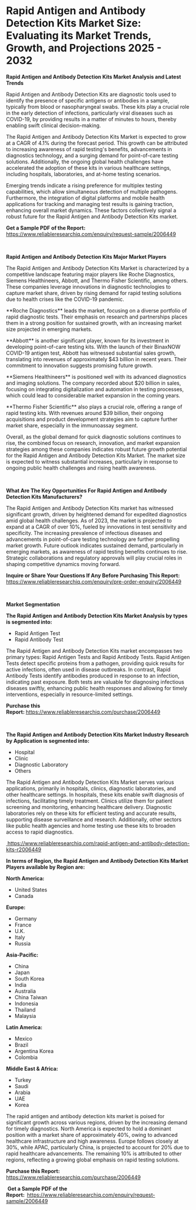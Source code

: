 <p><h1>Rapid Antigen and Antibody Detection Kits Market Size: Evaluating its Market Trends, Growth, and Projections 2025 - 2032</h1></p><p><strong>Rapid Antigen and Antibody Detection Kits Market Analysis and Latest Trends</strong></p>
<p><p>Rapid Antigen and Antibody Detection Kits are diagnostic tools used to identify the presence of specific antigens or antibodies in a sample, typically from blood or nasopharyngeal swabs. These kits play a crucial role in the early detection of infections, particularly viral diseases such as COVID-19, by providing results in a matter of minutes to hours, thereby enabling swift clinical decision-making.</p><p>The Rapid Antigen and Antibody Detection Kits Market is expected to grow at a CAGR of 4.1% during the forecast period. This growth can be attributed to increasing awareness of rapid testing's benefits, advancements in diagnostics technology, and a surging demand for point-of-care testing solutions. Additionally, the ongoing global health challenges have accelerated the adoption of these kits in various healthcare settings, including hospitals, laboratories, and at-home testing scenarios.</p><p>Emerging trends indicate a rising preference for multiplex testing capabilities, which allow simultaneous detection of multiple pathogens. Furthermore, the integration of digital platforms and mobile health applications for tracking and managing test results is gaining traction, enhancing overall market dynamics. These factors collectively signal a robust future for the Rapid Antigen and Antibody Detection Kits market.</p></p>
<p><strong>Get a Sample PDF of the Report:&nbsp;</strong> <a href="https://www.reliableresearchiq.com/enquiry/request-sample/2006449?utm_campaign=2866&utm_medium=2&utm_source=Github&utm_content=ia&utm_term=16042025&utm_id=rapid-antigen-and-antibody-detection-kits">https://www.reliableresearchiq.com/enquiry/request-sample/2006449</a></p>
<p>&nbsp;</p>
<p><strong>Rapid Antigen and Antibody Detection Kits Major Market Players</strong></p>
<p><p>The Rapid Antigen and Antibody Detection Kits Market is characterized by a competitive landscape featuring major players like Roche Diagnostics, Siemens Healthineers, Abbott, and Thermo Fisher Scientific, among others. These companies leverage innovations in diagnostic technologies to capture market share, driven by rising demand for rapid testing solutions due to health crises like the COVID-19 pandemic.</p><p>**Roche Diagnostics** leads the market, focusing on a diverse portfolio of rapid diagnostic tests. Their emphasis on research and partnerships places them in a strong position for sustained growth, with an increasing market size projected in emerging markets.</p><p>**Abbott** is another significant player, known for its investment in developing point-of-care testing kits. With the launch of their BinaxNOW COVID-19 antigen test, Abbott has witnessed substantial sales growth, translating into revenues of approximately $43 billion in recent years. Their commitment to innovation suggests promising future growth.</p><p>**Siemens Healthineers** is positioned well with its advanced diagnostics and imaging solutions. The company recorded about $20 billion in sales, focusing on integrating digitalization and automation in testing processes, which could lead to considerable market expansion in the coming years.</p><p>**Thermo Fisher Scientific** also plays a crucial role, offering a range of rapid testing kits. With revenues around $39 billion, their ongoing acquisitions and product development strategies aim to capture further market share, especially in the immunoassay segment.</p><p>Overall, as the global demand for quick diagnostic solutions continues to rise, the combined focus on research, innovation, and market expansion strategies among these companies indicates robust future growth potential for the Rapid Antigen and Antibody Detection Kits Market. The market size is expected to witness substantial increases, particularly in response to ongoing public health challenges and rising health awareness.</p></p>
<p>&nbsp;</p>
<p><strong>What Are The Key Opportunities For Rapid Antigen and Antibody Detection Kits Manufacturers?</strong></p>
<p><p>The Rapid Antigen and Antibody Detection Kits market has witnessed significant growth, driven by heightened demand for expedited diagnostics amid global health challenges. As of 2023, the market is projected to expand at a CAGR of over 10%, fueled by innovations in test sensitivity and specificity. The increasing prevalence of infectious diseases and advancements in point-of-care testing technology are further propelling market growth. Future outlook indicates sustained demand, particularly in emerging markets, as awareness of rapid testing benefits continues to rise. Strategic collaborations and regulatory approvals will play crucial roles in shaping competitive dynamics moving forward.</p></p>
<p><strong>Inquire or Share Your Questions If Any Before Purchasing This Report:</strong> <a href="https://www.reliableresearchiq.com/enquiry/pre-order-enquiry/2006449?utm_campaign=2866&utm_medium=2&utm_source=Github&utm_content=ia&utm_term=16042025&utm_id=rapid-antigen-and-antibody-detection-kits">https://www.reliableresearchiq.com/enquiry/pre-order-enquiry/2006449</a></p>
<p>&nbsp;</p>
<p><strong>Market Segmentation</strong></p>
<p><strong>The Rapid Antigen and Antibody Detection Kits Market Analysis by types is segmented into:</strong></p>
<p><ul><li>Rapid Antigen Test</li><li>Rapid Antibody Test</li></ul></p>
<p><p>The Rapid Antigen and Antibody Detection Kits market encompasses two primary types: Rapid Antigen Tests and Rapid Antibody Tests. Rapid Antigen Tests detect specific proteins from a pathogen, providing quick results for active infections, often used in disease outbreaks. In contrast, Rapid Antibody Tests identify antibodies produced in response to an infection, indicating past exposure. Both tests are valuable for diagnosing infectious diseases swiftly, enhancing public health responses and allowing for timely interventions, especially in resource-limited settings.</p></p>
<p><strong>Purchase this Report:&nbsp;</strong><a href="https://www.reliableresearchiq.com/purchase/2006449?utm_campaign=2866&utm_medium=2&utm_source=Github&utm_content=ia&utm_term=16042025&utm_id=rapid-antigen-and-antibody-detection-kits">https://www.reliableresearchiq.com/purchase/2006449</a></p>
<p>&nbsp;</p>
<p><strong>The Rapid Antigen and Antibody Detection Kits Market Industry Research by Application is segmented into:</strong></p>
<p><ul><li>Hospital</li><li>Clinic</li><li>Diagnostic Laboratory</li><li>Others</li></ul></p>
<p><p>The Rapid Antigen and Antibody Detection Kits Market serves various applications, primarily in hospitals, clinics, diagnostic laboratories, and other healthcare settings. In hospitals, these kits enable swift diagnosis of infections, facilitating timely treatment. Clinics utilize them for patient screening and monitoring, enhancing healthcare delivery. Diagnostic laboratories rely on these kits for efficient testing and accurate results, supporting disease surveillance and research. Additionally, other sectors like public health agencies and home testing use these kits to broaden access to rapid diagnostics.</p></p>
<p><a href="https://www.reliableresearchiq.com/rapid-antigen-and-antibody-detection-kits-r2006449?utm_campaign=2866&utm_medium=2&utm_source=Github&utm_content=ia&utm_term=16042025&utm_id=rapid-antigen-and-antibody-detection-kits">&nbsp;https://www.reliableresearchiq.com/rapid-antigen-and-antibody-detection-kits-r2006449</a></p>
<p><strong>In terms of Region, the Rapid Antigen and Antibody Detection Kits Market Players available by Region are:</strong></p>
<p>
    <p> <strong> North America: </strong>
        <ul>
            <li>United States</li>
            <li>Canada</li>
        </ul>
        </p> 
    <p> <strong> Europe: </strong>
        <ul>
            <li>Germany</li>
            <li>France</li>
            <li>U.K.</li>
            <li>Italy</li>
            <li>Russia</li>
        </ul>
        </p> 
    <p> <strong> Asia-Pacific: </strong>
        <ul>
            <li>China</li>
            <li>Japan</li>
            <li>South Korea</li>
            <li>India</li>
            <li>Australia</li>
            <li>China Taiwan</li>
            <li>Indonesia</li>
            <li>Thailand</li>
            <li>Malaysia</li>
        </ul>
        </p> 
    <p> <strong> Latin America: </strong>
        <ul>
            <li>Mexico</li>
            <li>Brazil</li>
            <li>Argentina Korea</li>
            <li>Colombia</li>
        </ul>
        </p> 
    <p> <strong> Middle East & Africa: </strong>
        <ul>
            <li>Turkey</li>
            <li>Saudi</li>
            <li>Arabia</li>
            <li>UAE</li>
            <li>Korea</li>
        </ul>
    </p>
    </p>
<p><p>The rapid antigen and antibody detection kits market is poised for significant growth across various regions, driven by the increasing demand for timely diagnostics. North America is expected to hold a dominant position with a market share of approximately 40%, owing to advanced healthcare infrastructure and high awareness. Europe follows closely at 30%, while APAC, particularly China, is projected to account for 20% due to rapid healthcare advancements. The remaining 10% is attributed to other regions, reflecting a growing global emphasis on rapid testing solutions.</p></p>
<p><strong>Purchase this Report: </strong><a href="https://www.reliableresearchiq.com/purchase/2006449?utm_campaign=2866&utm_medium=2&utm_source=Github&utm_content=ia&utm_term=16042025&utm_id=rapid-antigen-and-antibody-detection-kits">https://www.reliableresearchiq.com/purchase/2006449</a></p>
<p>&nbsp;<strong>Get a Sample PDF of the Report:&nbsp;&nbsp;</strong><a href="https://www.reliableresearchiq.com/enquiry/request-sample/2006449?utm_campaign=2866&utm_medium=2&utm_source=Github&utm_content=ia&utm_term=16042025&utm_id=rapid-antigen-and-antibody-detection-kits">https://www.reliableresearchiq.com/enquiry/request-sample/2006449</a></p>
<p><strong></strong></p>
<p><p></p><p></p><p></p></p>